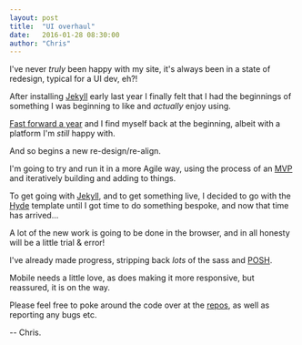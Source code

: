 ```yaml
---
layout: post
title:  "UI overhaul"
date:   2016-01-28 08:30:00
author: "Chris"
---
```

I've never _truly_ been happy with my site, it's always been in a state of redesign, typical for a UI dev, eh?!

After installing [Jekyll](http://jekyllrb.com/) early last year I finally felt that I had the beginnings of something I was beginning to like and _actually_ enjoy using.

[Fast forward a year](2016/01/25/what-a-year) and I find myself back at the beginning, albeit with a platform I'm _still_ happy with.

And so begins a new re-design/re-align.

I'm going to try and run it in a more Agile way, using the process of an [MVP](https://en.wikipedia.org/wiki/Minimum_viable_product) and iteratively building and adding to things.

To get going with [Jekyll](http://jekyllrb.com/), and to get something live, I decided to go with the [Hyde](https://github.com/poole/hyde) template until I got time to do something bespoke, and now that time has arrived...

A lot of the new work is going to be done in the browser, and in all honesty will be a little trial & error!

I've already made progress, stripping back _lots_ of the sass and [POSH](https://en.wikipedia.org/wiki/Semantic_HTML).

Mobile needs a little love, as does making it more responsive, but reassured, it is on the way.

Please feel free to poke around the code over at the [repos](https://github.com/point12/point12.github.io), as well as reporting any bugs etc.

-- Chris.
